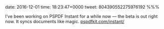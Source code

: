 date: 2016-12-01
time: 18:23:47+0000
tweet: 804390552275976192
%%%

I’ve been working on PSPDF Instant for a while now — the beta is out right now. It syncs documents like magic. [pspdfkit.com/instant/](https://pspdfkit.com/instant/)
